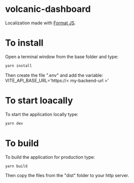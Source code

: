 # volcanic-dashboard

Localization made with [Format JS](https://formatjs.io/).

# To install

Open a terminal window from the base folder and type:

```bash
yarn install
```

Then create the file ".env" and add the variable: VITE_API_BASE_URL='https://< my-backend-url >'

# To start loacally

To start the application locally type:

```bash
yarn dev
```

# To build

To build the application for production type:

```bash
yarn build
```

Then copy the files from the "dist" folder to your http server.

